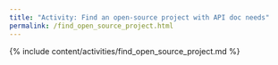```yaml
---
title: "Activity: Find an open-source project with API doc needs"
permalink: /find_open_source_project.html
---
```


{% include content/activities/find_open_source_project.md %}
